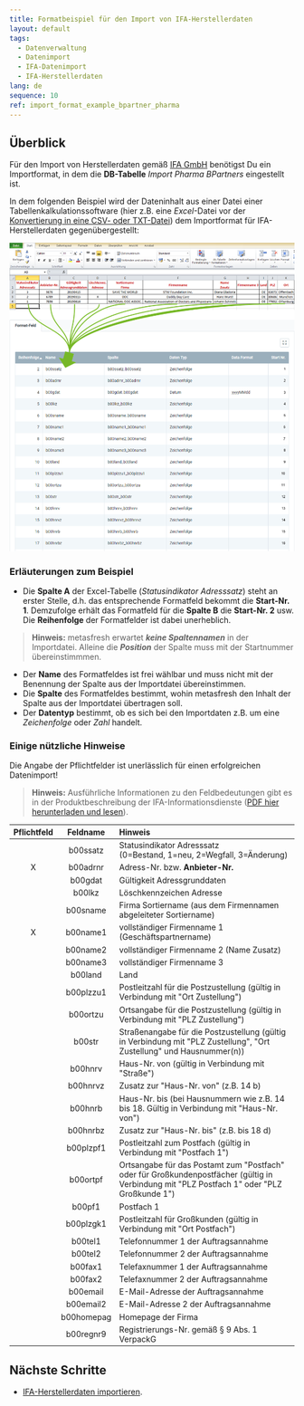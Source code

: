 ```yaml
---
title: Formatbeispiel für den Import von IFA-Herstellerdaten
layout: default
tags:
  - Datenverwaltung
  - Datenimport
  - IFA-Datenimport
  - IFA-Herstellerdaten
lang: de
sequence: 10
ref: import_format_example_bpartner_pharma
---
```


## Überblick
Für den Import von Herstellerdaten gemäß <a href="https://www.ifaffm.de/de/ifa-gmbh.html" title="Informationsstelle für Arzneispezialitäten" target="_blank">IFA GmbH</a> benötigst Du ein Importformat, in dem die **DB-Tabelle** *Import Pharma BPartners* eingestellt ist.

In dem folgenden Beispiel wird der Dateninhalt aus einer Datei einer Tabellenkalkulationssoftware (hier z.B. eine *Excel*-Datei vor der [Konvertierung in eine CSV- oder TXT-Datei](Importdatei_nuetzliche_Hinweise)) dem Importformat für IFA-Herstellerdaten gegenübergestellt:

![](assets/GPartnerimport_Pharma_Excel-Tabelle_Format.png)

### Erläuterungen zum Beispiel
- Die **Spalte A** der Excel-Tabelle (*Statusindikator Adresssatz*) steht an erster Stelle, d.h. das entsprechende Formatfeld bekommt die **Start-Nr. 1**. Demzufolge erhält das Formatfeld für die **Spalte B** die **Start-Nr. 2** usw.<br> Die **Reihenfolge** der Formatfelder ist dabei unerheblich.
 >**Hinweis:** metasfresh erwartet ***keine Spaltennamen*** in der Importdatei. Alleine die ***Position*** der Spalte muss mit der Startnummer übereinstimmmen.

- Der **Name** des Formatfeldes ist frei wählbar und muss nicht mit der Benennung der Spalte aus der Importdatei übereinstimmen.
- Die **Spalte** des Formatfeldes bestimmt, wohin metasfresh den Inhalt der Spalte aus der Importdatei übertragen soll.
- Der **Datentyp** bestimmt, ob es sich bei den Importdaten z.B. um eine *Zeichenfolge* oder *Zahl* handelt.

### Einige nützliche Hinweise
Die Angabe der Pflichtfelder ist unerlässlich für einen erfolgreichen Datenimport!
 >**Hinweis:** Ausführliche Informationen zu den Feldbedeutungen gibt es in der Produktbeschreibung der IFA-Informationsdienste (<a href="https://www.ifaffm.de/mandanten/1/documents/03_ifa_fuer_datenbezieher/Produktbeschreibung_10218-20218_lang.pdf" title="IFA-Informationsdienste Produktbeschreibung" target="_blank">PDF hier herunterladen und lesen</a>).

| Pflichtfeld | Feldname | Hinweis |
| :---: | :---: | :--- |
|  | b00ssatz | Statusindikator Adresssatz<br> (0=Bestand, 1=neu, 2=Wegfall, 3=Änderung) |
| X | b00adrnr | Adress-Nr. bzw. **Anbieter-Nr.** |
|  | b00gdat | Gültigkeit Adressgrunddaten |
|  | b00lkz | Löschkennzeichen Adresse |
|  | b00sname | Firma Sortiername (aus dem Firmennamen abgeleiteter Sortiername) |
| X | b00name1 | vollständiger Firmenname 1 (Geschäftspartnername) |
|  | b00name2 | vollständiger Firmenname 2 (Name Zusatz) |
|  | b00name3 | vollständiger Firmenname 3 |
|  | b00land | Land |
|  | b00plzzu1 | Postleitzahl für die Postzustellung (gültig in Verbindung mit "Ort Zustellung") |
|  | b00ortzu | Ortsangabe für die Postzustellung (gültig in Verbindung mit "PLZ Zustellung") |
|  | b00str | Straßenangabe für die Postzustellung (gültig in Verbindung mit "PLZ Zustellung", "Ort Zustellung" und Hausnummer(n)) |
|  | b00hnrv | Haus-Nr. von (gültig in Verbindung mit "Straße") |
|  | b00hnrvz | Zusatz zur "Haus-Nr. von" (z.B. 14 b) |
|  | b00hnrb | Haus-Nr. bis (bei Hausnummern wie z.B. 14 bis 18. Gültig in Verbindung mit "Haus-Nr. von") |
|  | b00hnrbz | Zusatz zur "Haus-Nr. bis" (z.B. bis 18 d) |
|  | b00plzpf1 | Postleitzahl zum Postfach (gültig in Verbindung mit "Postfach 1") |
|  | b00ortpf | Ortsangabe für das Postamt zum "Postfach" oder für Großkundenpostfächer (gültig in Verbindung mit "PLZ Postfach 1" oder "PLZ Großkunde 1") |
|  | b00pf1 | Postfach 1 |
|  | b00plzgk1 | Postleitzahl für Großkunden (gültig in Verbindung mit "Ort Postfach") |
|  | b00tel1 | Telefonnummer 1 der Auftragsannahme |
|  | b00tel2 | Telefonnummer 2 der Auftragsannahme |
|  | b00fax1 | Telefaxnummer 1 der Auftragsannahme |
|  | b00fax2 | Telefaxnummer 2 der Auftragsannahme |
|  | b00email | E-Mail-Adresse der Auftragsannahme |
|  | b00email2 | E-Mail-Adresse 2 der Auftragsannahme |
|  | b00homepag | Homepage der Firma |
|  | b00regnr9 | Registrierungs-Nr. gemäß § 9 Abs. 1 VerpackG |

## Nächste Schritte
- [IFA-Herstellerdaten importieren](GPartnerdaten_importieren_Pharma).

